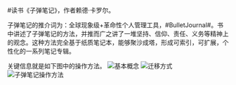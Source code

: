 \#读书《子弹笔记》，作者赖德·卡罗尔。

子弹笔记的推介词为：全球现象级+革命性个人管理工具，#BulletJournal#。书中讲述了子弹笔记的方法，并推而广之讲了一堆坚持、信仰、责任、义务等精神上的观念。这种方法完全基于纸质笔记本，能够聚沙成塔，形成可索引，可扩展，个性化的一系列笔记专辑。

关键信息就是如下图中的操作方法。
![基本概念]()
![迁移方式]()
![子弹笔记操作方法]()